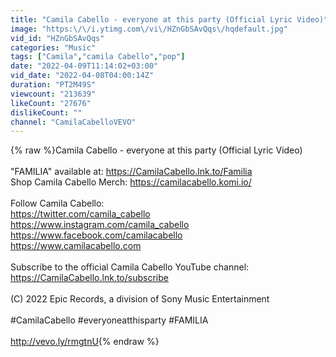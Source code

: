 ```yaml
---
title: "Camila Cabello - everyone at this party (Official Lyric Video)"
image: "https:\/\/i.ytimg.com\/vi\/HZnGbSAvQqs\/hqdefault.jpg"
vid_id: "HZnGbSAvQqs"
categories: "Music"
tags: ["Camila","camila Cabello","pop"]
date: "2022-04-09T11:14:02+03:00"
vid_date: "2022-04-08T04:00:14Z"
duration: "PT2M49S"
viewcount: "213639"
likeCount: "27676"
dislikeCount: ""
channel: "CamilaCabelloVEVO"
---
```

{% raw %}Camila Cabello - everyone at this party (Official Lyric Video)<br /><br />&quot;FAMILIA&quot; available at: <a rel="nofollow" target="blank" href="https://CamilaCabello.lnk.to/Familia">https://CamilaCabello.lnk.to/Familia</a><br />Shop Camila Cabello Merch: <a rel="nofollow" target="blank" href="https://camilacabello.komi.io/">https://camilacabello.komi.io/</a><br /><br />Follow Camila Cabello:<br /><a rel="nofollow" target="blank" href="https://twitter.com/camila_cabello">https://twitter.com/camila_cabello</a><br /><a rel="nofollow" target="blank" href="https://www.instagram.com/camila_cabello">https://www.instagram.com/camila_cabello</a><br /><a rel="nofollow" target="blank" href="https://www.facebook.com/camilacabello">https://www.facebook.com/camilacabello</a><br /><a rel="nofollow" target="blank" href="https://www.camilacabello.com">https://www.camilacabello.com</a><br /><br />Subscribe to the official Camila Cabello YouTube channel: <a rel="nofollow" target="blank" href="https://CamilaCabello.lnk.to/subscribe">https://CamilaCabello.lnk.to/subscribe</a><br /><br />(C) 2022 Epic Records, a division of Sony Music Entertainment<br /><br />#CamilaCabello #everyoneatthisparty #FAMILIA<br /><br /><a rel="nofollow" target="blank" href="http://vevo.ly/rmgtnU">http://vevo.ly/rmgtnU</a>{% endraw %}
